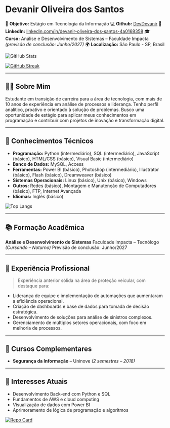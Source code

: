 # Devanir Oliveira dos Santos

🎯 **Objetivo:** Estágio em Tecnologia da Informação
💻 **Github:** [DevDevanir](https://github.com/DevDevanir/Conversor_de_Curriculo)
🔗 **LinkedIn:** [linkedin.com/in/devanir-oliveira-dos-santos-4a0168358](https://www.linkedin.com/in/devanir-oliveira-dos-santos-4a0168358/)
🎓 **Curso:** Análise e Desenvolvimento de Sistemas – Faculdade Impacta *(previsão de conclusão: Junho/2027)*
🌍 **Localização:** São Paulo - SP, Brasil

![GitHub Stats](https://github-readme-stats.vercel.app/api?username=DevDevanir\&theme=transparent\&bg_color=000\&border_color=30A3DC\&show_icons=true\&icon_color=30A3DC\&title_color=E94D5F\&text_color=FFF)

[![GitHub Streak](https://streak-stats.demolab.com/?user=DevDevanir\&theme=bear\&background=000\&border=30A3DC\&dates=FFF)](https://git.io/streak-stats)

---

## 👨‍💻 Sobre Mim

Estudante em transição de carreira para a área de tecnologia, com mais de 10 anos de experiência em análise de processos e liderança. Tenho perfil analítico, proativo e orientado à solução de problemas. Busco uma oportunidade de estágio para aplicar meus conhecimentos em programação e contribuir com projetos de inovação e transformação digital.

---

## 🧠 Conhecimentos Técnicos

* **Programação:** Python (intermediário), SQL (intermediário), JavaScript (básico), HTML/CSS (básico), Visual Basic (intermediário)
* **Banco de Dados:** MySQL, Access
* **Ferramentas:** Power BI (básico), Photoshop (intermediário), Illustrator (básico), Flash (básico), Dreamweaver (básico)
* **Sistemas Operacionais:** Linux (básico), Unix (básico), Windows
* **Outros:** Redes (básico), Montagem e Manutenção de Computadores (básico), FTP, Internet Avançada
* **Idiomas:** Inglês (básico)

![Top Langs](https://github-readme-stats-git-masterrstaa-rickstaa.vercel.app/api/top-langs/?username=DevDevanir\&bg_color=000\&border_color=30A3DC\&title_color=E94D5F\&text_color=FFF)

---

## 📚 Formação Acadêmica

**Análise e Desenvolvimento de Sistemas**
Faculdade Impacta – Tecnólogo *(Cursando – Noturno)*
Previsão de conclusão: Junho/2027

---

## 🧹 Experiência Profissional

> Experiência anterior sólida na área de proteção veicular, com destaque para:

* Liderança de equipe e implementação de automações que aumentaram a eficiência operacional.
* Criação de dashboards e base de dados para tomada de decisão estratégica.
* Desenvolvimento de soluções para análise de sinistros complexos.
* Gerenciamento de múltiplos setores operacionais, com foco em melhoria de processos.

---

## 📘️ Cursos Complementares

* **Segurança da Informação** – Uninove *(2 semestres – 2018)*

---

## 🚀 Interesses Atuais

* Desenvolvimento Back-end com Python e SQL
* Fundamentos de AWS e cloud computing
* Visualização de dados com Power BI
* Aprimoramento de lógica de programação e algoritmos

[![Repo Card](https://github-readme-stats.vercel.app/api/pin/?username=DevDevanir\&repo=Conversor_de_Curriculo\&bg_color=000\&border_color=30A3DC\&show_icons=true\&icon_color=30A3DC\&title_color=E94D5F\&text_color=FFF)](https://github.com/DevDevanir/Conversor_de_Curriculo)
